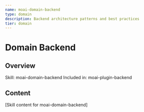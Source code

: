```yaml
---
name: moai-domain-backend
type: domain
description: Backend architecture patterns and best practices
tier: domain
---
```


# Domain Backend

## Overview
Skill: moai-domain-backend
Included in: moai-plugin-backend

## Content
[Skill content for moai-domain-backend]
